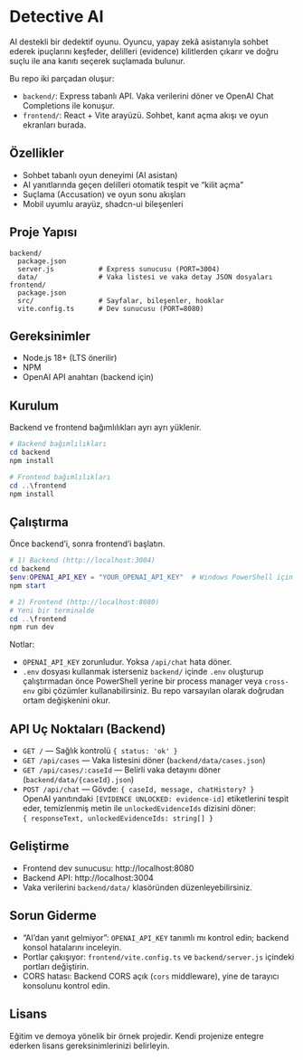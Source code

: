 # Detective AI

AI destekli bir dedektif oyunu. Oyuncu, yapay zekâ asistanıyla sohbet ederek ipuçlarını keşfeder, delilleri (evidence) kilitlerden çıkarır ve doğru suçlu ile ana kanıtı seçerek suçlamada bulunur.

Bu repo iki parçadan oluşur:
- `backend/`: Express tabanlı API. Vaka verilerini döner ve OpenAI Chat Completions ile konuşur.
- `frontend/`: React + Vite arayüzü. Sohbet, kanıt açma akışı ve oyun ekranları burada.

## Özellikler
- Sohbet tabanlı oyun deneyimi (AI asistan)
- AI yanıtlarında geçen delilleri otomatik tespit ve “kilit açma”
- Suçlama (Accusation) ve oyun sonu akışları
- Mobil uyumlu arayüz, shadcn-ui bileşenleri

## Proje Yapısı
```
backend/
  package.json
  server.js           # Express sunucusu (PORT=3004)
  data/               # Vaka listesi ve vaka detay JSON dosyaları
frontend/
  package.json
  src/                # Sayfalar, bileşenler, hooklar
  vite.config.ts      # Dev sunucusu (PORT=8080)
```

## Gereksinimler
- Node.js 18+ (LTS önerilir)
- NPM
- OpenAI API anahtarı (backend için)

## Kurulum
Backend ve frontend bağımlılıkları ayrı ayrı yüklenir.

```powershell
# Backend bağımlılıkları
cd backend
npm install

# Frontend bağımlılıkları
cd ..\frontend
npm install
```

## Çalıştırma
Önce backend’i, sonra frontend’i başlatın.

```powershell
# 1) Backend (http://localhost:3004)
cd backend
$env:OPENAI_API_KEY = "YOUR_OPENAI_API_KEY"  # Windows PowerShell için geçici ortam değişkeni
npm start

# 2) Frontend (http://localhost:8080)
# Yeni bir terminalde
cd ..\frontend
npm run dev
```

Notlar:
- `OPENAI_API_KEY` zorunludur. Yoksa `/api/chat` hata döner.
- `.env` dosyası kullanmak isterseniz `backend/` içinde `.env` oluşturup çalıştırmadan önce PowerShell yerine bir process manager veya `cross-env` gibi çözümler kullanabilirsiniz. Bu repo varsayılan olarak doğrudan ortam değişkenini okur.

## API Uç Noktaları (Backend)
- `GET /` — Sağlık kontrolü `{ status: 'ok' }`
- `GET /api/cases` — Vaka listesini döner (`backend/data/cases.json`)
- `GET /api/cases/:caseId` — Belirli vaka detayını döner (`backend/data/{caseId}.json`)
- `POST /api/chat` — Gövde: `{ caseId, message, chatHistory? }`  
  OpenAI yanıtındaki `[EVIDENCE UNLOCKED: evidence-id]` etiketlerini tespit eder, 
  temizlenmiş metin ile `unlockedEvidenceIds` dizisini döner:  
  `{ responseText, unlockedEvidenceIds: string[] }`

## Geliştirme
- Frontend dev sunucusu: http://localhost:8080
- Backend API: http://localhost:3004
- Vaka verilerini `backend/data/` klasöründen düzenleyebilirsiniz.

## Sorun Giderme
- “AI’dan yanıt gelmiyor”: `OPENAI_API_KEY` tanımlı mı kontrol edin; backend konsol hatalarını inceleyin.
- Portlar çakışıyor: `frontend/vite.config.ts` ve `backend/server.js` içindeki portları değiştirin.
- CORS hatası: Backend CORS açık (`cors` middleware), yine de tarayıcı konsolunu kontrol edin.

## Lisans
Eğitim ve demoya yönelik bir örnek projedir. Kendi projenize entegre ederken lisans gereksinimlerinizi belirleyin.
